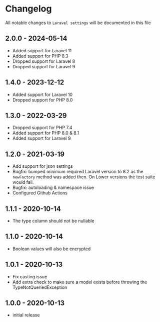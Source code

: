 # Changelog

All notable changes to `Laravel settings` will be documented in this file

## 2.0.0 - 2024-05-14
- Added support for Laravel 11
- Added support for PHP 8.3
- Dropped support for Laravel 8
- Dropped support for Laravel 9

## 1.4.0 - 2023-12-12
- Added support for Laravel 10
- Dropped support for PHP 8.0

## 1.3.0 - 2022-03-29
- Dropped support for PHP 7.4
- Added support for PHP 8.0 & 8.1
- Added support for Laravel 9

## 1.2.0 - 2021-03-19
- Add support for json settings
- Bugfix: bumped minimum required Laravel version to 8.2 as the `newFactory` method was added then. On Lower versions the test suite would fail.
- Bugfix: autoloading & namespace issue
- Configured Github Actions

## 1.1.1 - 2020-10-14
- The type column should not be nullable

## 1.1.0 - 2020-10-14
- Boolean values will also be encrypted

## 1.0.1 - 2020-10-13

- Fix casting issue
- Add extra check to make sure a model exists before throwing the TypeNotQueriedException

## 1.0.0 - 2020-10-13

- initial release
